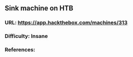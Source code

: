 ## Sink machine on HTB
### URL: https://app.hackthebox.com/machines/313
### Difficulty: Insane

### References: 
#### 
